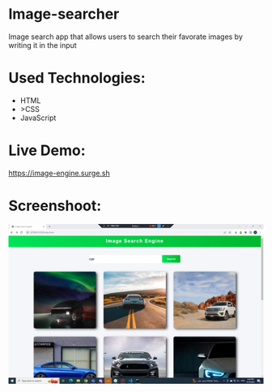 # Image-searcher

<p>Image search app that allows users to search their favorate images by writing it in the input</p>

<h1>Used Technologies:</h1>
<ul>
  <li>HTML</li>
  <li>>CSS</li>
  <li>JavaScript</li>
</ul>

<h1>Live Demo:</h1>

<a href="https://image-engine.surge.sh/">https://image-engine.surge.sh</a>

<h1>Screenshoot:</h1>
<img src="https://github.com/Adham14896/Image-searcher/blob/master/bandicam%202023-09-18%2016-30-10-920.jpg">
